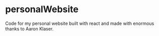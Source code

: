# personalWebsite
Code for my personal website built with react and made with enormous thanks to Aaron Klaser. 
